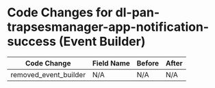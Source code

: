 # Code Changes for dl-pan-trapsesmanager-app-notification-success (Event Builder)

| Code Change | Field Name | Before | After |
|-------------|------------|--------|-------|
| removed_event_builder | N/A | N/A | N/A |